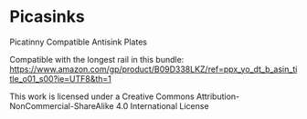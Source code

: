 # Picasinks
Picatinny Compatible Antisink Plates

Compatible with the longest rail in this bundle: https://www.amazon.com/gp/product/B09D338LKZ/ref=ppx_yo_dt_b_asin_title_o01_s00?ie=UTF8&th=1

This work is licensed under a Creative Commons Attribution-NonCommercial-ShareAlike 4.0 International License
